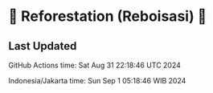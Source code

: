 
# 🌳 Reforestation (Reboisasi) 🌲

## Last Updated

GitHub Actions time: Sat Aug 31 22:18:46 UTC 2024

Indonesia/Jakarta time: Sun Sep  1 05:18:46 WIB 2024
